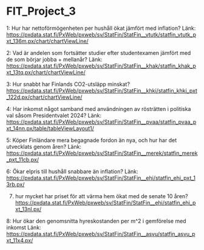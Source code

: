 # FIT_Project_3

1: Hur har nettoförmögenheten per hushåll ökat jämfört med inflation?
Länk: https://pxdata.stat.fi/PxWeb/pxweb/sv/StatFin/StatFin__vtutk/statfin_vtutk_pxt_136m.px/chart/chartViewLine/

2: Vad är andelen som fortsätter studier efter studentexamen jämfört med de som börjar jobba + mellanår?
Länk: https://pxdata.stat.fi/PxWeb/pxweb/sv/StatFin/StatFin__khak/statfin_khak_pxt_13tq.px/chart/chartViewLine/

3: Hur snabbt har Finlands CO2-utsläpp minskat?
https://pxdata.stat.fi/PxWeb/pxweb/sv/StatFin/StatFin__khki/statfin_khki_pxt_122d.px/chart/chartViewLine/

4: Har inkomst något samband med användningen av rösträtten i politiska val såsom Presidentvalet 2024?
Länk: https://pxdata.stat.fi/PxWeb/pxweb/sv/StatFin/StatFin__pvaa/statfin_pvaa_pxt_14nn.px/table/tableViewLayout1/

5: Köper Finländare mera begagnade fordon än nya, och hur har det utvecklats genom åren?
Länk: https://pxdata.stat.fi/PxWeb/pxweb/sv/StatFin/StatFin__merek/statfin_merek_pxt_11cb.px/

6: Ökar elpris till hushåll snabbare än inflation?
Länk: https://pxdata.stat.fi/PxWeb/pxweb/sv/StatFin/StatFin__ehi/statfin_ehi_pxt_13rb.px/

7. hur mycket har priset för att värma hem ökat med de senate 10 åren?
https://pxdata.stat.fi/PxWeb/pxweb/sv/StatFin/StatFin__ehi/statfin_ehi_pxt_13nl.px/

8: Hur ökar den genomsnitta hyreskostanden per m^2 i gemförelse med inkomst
Länk: https://pxdata.stat.fi/PxWeb/pxweb/sv/StatFin/StatFin__asvu/statfin_asvu_pxt_11x4.px/
